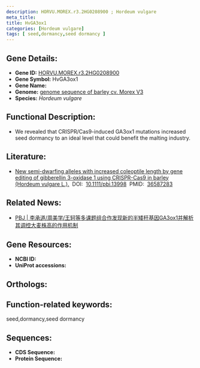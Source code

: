 ```yaml
---
description: HORVU.MOREX.r3.2HG0208900 ; Hordeum vulgare
meta_title:
title: HvGA3ox1
categories: [Hordeum vulgare]
tags: [ seed,dormancy,seed dormancy ]
---
```


## Gene Details:
- **Gene ID:**	[HORVU.MOREX.r3.2HG0208900]()
- **Gene Symbol:** HvGA3ox1
- **Gene Name:** 
- **Genome:** [genome sequence of barley cv. Morex V3]()
- **Species:** *Hordeum vulgare*

## Functional Description:
   - We revealed that CRISPR/Cas9-induced GA3ox1 mutations increased seed dormancy to an ideal level that could benefit the malting industry.

## Literature:
   - [New semi-dwarfing alleles with increased coleoptile length by gene editing of gibberellin 3-oxidase 1 using CRISPR-Cas9 in barley (Hordeum vulgare L.).]( https://onlinelibrary.wiley.com/doi/10.1111/pbi.13998)&nbsp;&nbsp;DOI:&nbsp;&nbsp;[10.1111/pbi.13998](https://onlinelibrary.wiley.com/doi/10.1111/pbi.13998)&nbsp;&nbsp;PMID:&nbsp;&nbsp;[36587283](https://pubmed.ncbi.nlm.nih.gov/36587283/)

## Related News:
   - [PBJ | 李承道/周美学/王轲等多课题组合作发现新的半矮秆基因GA3ox1并解析其调控大麦株高的作用机制](https://mp.weixin.qq.com/s?__biz=Mzg3MDEwNDEyMg==&mid=2247543499&idx=1&sn=ff73701cfce43aec0e56ab3e72d852b7&chksm=ce90879ef9e70e884d7dd865fc8882929b755775d00294f1dbc18969ebc87a2c996eefb57c11&scene=27#wechat_redirect)

## Gene Resources:
- **NCBI ID:** [](https://www.ncbi.nlm.nih.gov/gene/?term=)
- **UniProt accessions:** [](https://www.uniprot.org/uniprotkb//entry)

## Orthologs:


## Function-related keywords:
seed,dormancy,seed dormancy

## Sequences:
- **CDS Sequence:**
- **Protein Sequence:**
